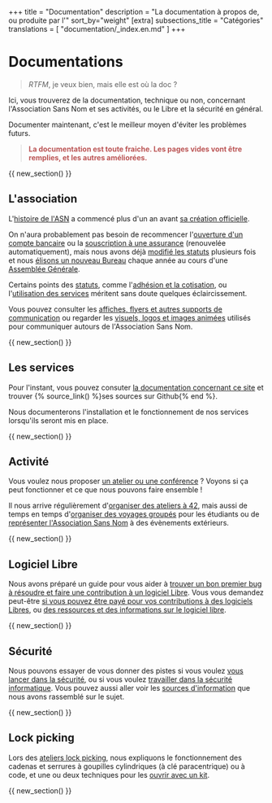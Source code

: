 +++
title = "Documentation"
description = "La documentation à propos de, ou produite par l'"
sort_by="weight"
[extra]
subsections_title = "Catégories"
translations = [
    "documentation/_index.en.md"
]
+++

# Documentations

> _RTFM_, je veux bien, mais elle est où la doc ?

Ici, vous trouverez de la documentation, technique ou non, concernant
l'Association Sans Nom et ses activités, ou le Libre et la sécurité en général.

Documenter maintenant, c'est le meilleur moyen d'éviter les problèmes futurs. 

> <span style="color:#b55; font-weight:bold">La documentation est toute fraiche.
> Les pages vides vont être remplies, et les autres améliorées.</span>

{{ new_section() }}

## L'association

L'[histoire de l'ASN](@/documentation/association/historique/index.fr.md) a
commencé plus d'un an avant [sa création
officielle](@/documentation/association/création/index.fr.md).

On n'aura probablement pas besoin de recommencer l'[ouverture d'un compte
bancaire](@/documentation/association/banque/index.fr.md) ou la [souscription à
une assurance](@/documentation/association/assurance/index.fr.md) (renouvelée
automatiquement), mais nous avons déjà [modifié les
statuts](@/documentation/association/modification_des_statuts/index.fr.md)
plusieurs fois et nous [élisons un nouveau
Bureau](@/documentation/association/elections/index.fr.md) chaque année au cours
d'une [Assemblée
Générale](@/documentation/association/assemblée_générale/index.fr.md).

Certains points des [statuts](@/statuts/index.fr.md), comme l'[adhésion et la
cotisation](@/documentation/association/adhésion_et_cotisation/index.fr.md), ou
l'[utilisation des
services](@/documentation/association/utiliser_les_services/index.fr.md) méritent
sans doute quelques éclaircissement.

Vous pouvez consulter les [affiches, flyers et autres supports de
communication](@/documentation/association/flyers/index.fr.md) ou regarder les
[visuels, logos et images
animées](@/documentation/association/visuels/index.fr.md) utilisés pour
communiquer autours de l'Association Sans Nom.

{{ new_section() }}

## Les services

Pour l'instant, vous pouvez consuter [la documentation concernant ce
site](@/documentation/services/website_sansnom_org/index.fr.md) et trouver {%
source_link() %}ses sources sur Github{% end %}.

Nous documenterons l'installation et le fonctionnement de nos services
lorsqu'ils seront mis en place.

{{ new_section() }}

## Activité

Vous voulez nous proposer [un atelier ou une
conférence](@/documentation/activités/proposer_une_activité/index.fr.md) ? Voyons
si ça peut fonctionner et ce que nous pouvons faire ensemble !

Il nous arrive régulièrement d'[organiser des ateliers à
42](@/documentation/activités/atelier_à_42/index.fr.md), mais aussi de temps en
temps d'[organiser des voyages
groupés](@/documentation/activités/voyage_groupé/index.fr.md) pour les étudiants
ou de [représenter l'Association Sans
Nom](@/documentation/activités/évènement_extérieur/index.fr.md) à des évènements
extérieurs.

{{ new_section() }}

## Logiciel Libre

Nous avons préparé un guide pour vous aider à [trouver un bon premier bug à
résoudre et faire une contribution à un logiciel
Libre](@/documentation/logiciel_libre/comment_contribuer/index.fr.md).
Vous vous demandez peut-être [si vous pouvez être payé pour vos contributions à
des logiciels
Libres](@/documentation/logiciel_libre/contribution_rémunérée/index.fr.md)<!-- ou
comment [gérer votre projet de logiciel libre et trouver des
contributeurs](@/documentation/logiciel_libre/mon_logiciel_libre/index.fr.md).
Mais peut-être cherchez vous simplement [des logiciels libres à
utiliser](@/documentation/logiciel_libre/utiliser/index.fr.md)-->, ou [des ressources
et des informations sur le logiciel
libre](@/documentation/logiciel_libre/ressources/index.fr.md).

{{ new_section() }}

## Sécurité

Nous pouvons essayer de vous donner des pistes si vous voulez [vous lancer dans
la sécurité](@/documentation/sécurité/débuter/index.fr.md), ou si vous voulez
[travailler dans la sécurité
informatique](@/documentation/sécurité/professionnalisation/index.fr.md).
Vous pouvez aussi aller voir les [sources
d'information](@/documentation/sécurité/ressources/index.fr.md) que nous avons
rassemblé sur le sujet.

{{ new_section() }}

## Lock picking

Lors des [ateliers lock picking](@/activités/lock-picking/_index.md), nous
expliquons le fonctionnement des cadenas et serrures à goupilles cylindriques
(à clé paracentrique) ou à code, et une ou deux techniques pour les [ouvrir
avec un kit](@/documentation/lock_picking/paracentrique/index.fr.md)<!-- ou [avec
une simple cannette](@/documentation/lock_picking/canette/index.fr.md) ou [sans
outils](@/documentation/lock_picking/cadenas_à_code/index.fr.md) pour ce dernier.
Nous prévoyons également d'essayer de [fabriquer des outils
nous-mêmes](@/documentation/lock_picking/créer_ses_outils/index.fr.md)-->.

{{ new_section() }}
